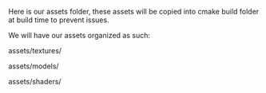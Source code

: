 Here is our assets folder, these assets will be copied into cmake build folder at build time to prevent issues.

We will have our assets organized as such:

assets/textures/

assets/models/

assets/shaders/
